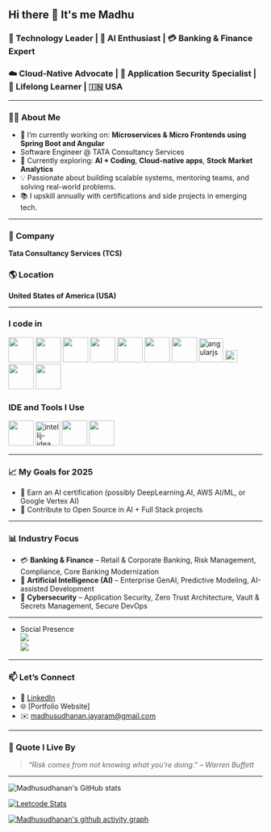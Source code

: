 ## Hi there 👋 It's me Madhu

### 🚀 Technology Leader | 🤖 AI Enthusiast | 💳 Banking & Finance Expert  
### ☁️ Cloud-Native Advocate | 🔐 Application Security Specialist | 🧠 Lifelong Learner | 🇮🇳 USA
---
### 👨‍💻 About Me

- 🔭 I’m currently working on: **Microservices & Micro Frontends using Spring Boot and Angular**
- Software Engineer @ TATA Consultancy Services
- 🌱 Currently exploring: **AI + Coding**, **Cloud-native apps**, **Stock Market Analytics**
- 💡 Passionate about building scalable systems, mentoring teams, and solving real-world problems.
- 📚 I upskill annually with certifications and side projects in emerging tech.

---

### 🏢 Company  
**Tata Consultancy Services (TCS)**

### 🌎 Location  
**United States of America (USA)**

---
### I code in
<img height="50" width="50" src="https://img.icons8.com/color/48/000000/python.png" /> <img height="50" width="50" src="https://img.icons8.com/color/48/000000/c-programming.png" /> <img height="50" width="50" src="https://img.icons8.com/color/48/000000/c-plus-plus-logo.png" /> <img height="50" width="50" src="https://img.icons8.com/color/48/000000/java-coffee-cup-logo.png" /> <img height="50" width="50" src="https://img.icons8.com/color/48/000000/html-5.png" /> <img height="50" width="50" src="https://img.icons8.com/color/48/000000/css3.png" /> <img height="50" width="50" src="https://img.icons8.com/color/48/000000/bootstrap.png" /> <img width="48" height="48" src="https://img.icons8.com/fluency/48/angularjs.png" alt="angularjs"/> <img width="24" height="24" src="https://img.icons8.com/external-tal-revivo-shadow-tal-revivo/24/external-typescript-an-open-source-programming-language-developed-and-maintained-by-microsoft-logo-shadow-tal-revivo.png" alt="external-typescript-an-open-source-programming-language-developed-and-maintained-by-microsoft-logo-shadow-tal-revivo"/>
<img height="50" width="50" src="https://img.icons8.com/color/48/000000/javascript.png"/> <img height="50" width="50" src="https://img.icons8.com/color/48/000000/spring-logo.png"/> 

### IDE and Tools I Use
<img height="50" width="50" src="https://img.icons8.com/color/48/000000/visual-studio-code-2019.png"/> <img width="48" height="48" src="https://img.icons8.com/color/48/intellij-idea.png" alt="intellij-idea"/> <img height="50" width="50" src="https://img.icons8.com/color/50/000000/git.png"/> <img height="50" width="50" src="https://img.icons8.com/dusk/64/000000/anaconda.png"/>

---
### 📈 My Goals for 2025

- 🧠 Earn an AI certification (possibly DeepLearning.AI, AWS AI/ML, or Google Vertex AI)
- 🧩 Contribute to Open Source in AI + Full Stack projects
---
### 📊 Industry Focus

- 💳 **Banking & Finance** – Retail & Corporate Banking, Risk Management, Compliance, Core Banking Modernization  
- 🤖 **Artificial Intelligence (AI)** – Enterprise GenAI, Predictive Modeling, AI-assisted Development  
- 🔐 **Cybersecurity** – Application Security, Zero Trust Architecture, Vault & Secrets Management, Secure DevOps
---
- Social Presence
<br /> [<img src="https://img.shields.io/badge/LinkedIn-0077B5?style=for-the-badge&logo=linkedin&logoColor=white" />](https://www.linkedin.com/in/hareesh-r/) <br/> [<img src="https://img.shields.io/badge/instagram-d62976?style=for-the-badge&logo=instagram&logoColor=white" />](https://www.instagram.com/hareesh_._r/)

---

### 📫 Let’s Connect

- 💼 [LinkedIn](https://www.linkedin.com/in/madhusudhanan-jeyaram/)
- 🌐 [Portfolio Website]
-  ✉️ madhusudhanan.jayaram@gmail.com

---

### 🧠 Quote I Live By
> *“Risk comes from not knowing what you’re doing.” – Warren Buffett*
---
![Madhusudhanan's GitHub stats](https://github-readme-stats.vercel.app/api?username=madhusudhanan-jayaram&theme=dark&show_icons=true&&hide=issues,contribs)

[![Leetcode Stats](https://leetcard.jacoblin.cool/MadhuSakthi1?ext=contest&theme=dark)](https://leetcode.com/MadhuSakthi1)

[![Madhusudhanan's github activity graph](https://github-readme-activity-graph.vercel.app/graph?username=madhusudhanan-jayaram&bg_color=000000&color=ffffff&line=51f565&point=ffffff&area=true&hide_border=true)](https://github.com/ashutosh00710/github-readme-activity-graph)
